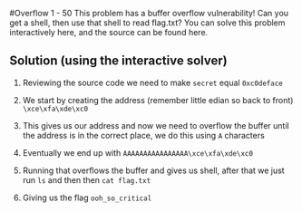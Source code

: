 #Overflow 1 - 50
This problem has a buffer overflow vulnerability! Can you get a shell, then use that shell to read flag.txt? You can solve this problem interactively here, and the source can be found here.

## Solution (using the interactive solver)
1. Reviewing the source code we need to make `secret` equal `0xc0deface`

2. We start by creating the address (remember little edian so back to front) `\xce\xfa\xde\xc0`

3. This gives us our address and now we need to overflow the buffer until the address is in the correct place, we do this using `A` characters

4. Eventually we end up with `AAAAAAAAAAAAAAAA\xce\xfa\xde\xc0`

5. Running that overflows the buffer and gives us shell, after that we just run `ls` and then then `cat flag.txt`

6. Giving us the flag `ooh_so_critical`
